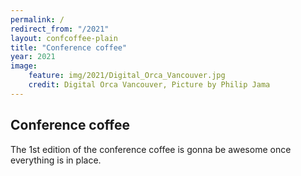 ```yaml
---
permalink: /
redirect_from: "/2021"
layout: confcoffee-plain
title: "Conference coffee"
year: 2021
image:
    feature: img/2021/Digital_Orca_Vancouver.jpg
    credit: Digital Orca Vancouver, Picture by Philip Jama
---
```


## Conference coffee
 The 1st edition of the conference coffee is gonna be awesome once everything is in place.